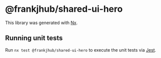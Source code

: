 # @frankjhub/shared-ui-hero

This library was generated with [Nx](https://nx.dev).

## Running unit tests

Run `nx test @frankjhub/shared-ui-hero` to execute the unit tests via [Jest](https://jestjs.io).
